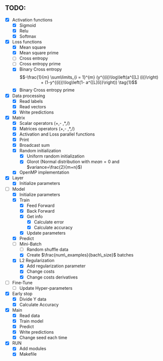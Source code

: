 ## TODO:

- [x] Activation functions
  - [x] Sigmoid
  - [x] Relu
  - [x] Softmax
- [x] Loss functions
  - [x] Mean square
  - [x] Mean square prime
  - [ ] Cross entropy 
  - [ ] Cross entropy prime
  - [x] Binary Cross entropy  $$-\frac{1}{m} \sum\limits_{i = 1}^{m} (y^{(i)}\log\left(a^{[L]  (i)}\right) + (1-y^{(i)})\log\left(1- a^{[L](i)}\right)) \tag{1}$$
  - [x] Binary Cross entropy prime 
- [x] Data processing
  - [x] Read labels
  - [x] Read vectors
  - [x] Write predictions
- [x] Matrix
  - [x] Scalar operators (+,- ,*,/)
  - [x] Matrices operators (+,- ,*,/)
  - [x] Activation and Loss parallel functions
  - [x] Print
  - [x] Broadcast sum
  - [x] Random initialization
    - [x] Uniform random initialization
    - [x] Glorot (Normal distribution with $mean=0$ and $variance=\frac{2}{m+n}$)
  - [x] OpenMP implementation
- [x] Layer
  - [x] Initialize parameters
- [ ] Model
  - [x] Initialize parameters
  - [x] Train
    - [x] Feed Forward
    - [x] Back Forward
    - [x] Get info
      - [x] Calculate error
      - [x] Calculate accuracy
    - [x] Update parameters
  - [x] Predict
  - [ ] Mini-Batch
    - [ ] Random shuffle data
    - [x] Create $\frac{num\_examples}{bach\_size}$ batches
  - [x] L2 Regularization
    - [x] Add regularization parameter
    - [x] Change costs
    - [x] Change costs derivatives
- [ ] Fine-Tune
  - [ ] Update Hyper-parameters
- [x] Early stop
  - [x] Divide Y data
  - [x] Calculate Accuracy
- [x] Main
  - [x] Read data
  - [x] Train model
  - [x] Predict
  - [x] Write predictions
  - [x] Change seed each time
- [x] RUN
  - [x] Add modules
  - [x] Makefile
